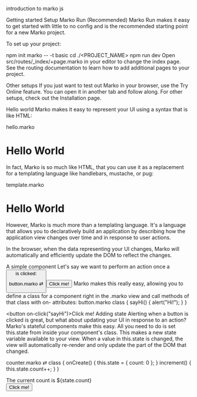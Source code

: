 introduction to marko js

Getting started
Setup
Marko Run (Recommended)
Marko Run makes it easy to get started with little to no config and is the recommended starting point for a new Marko project.



To set up your project:

npm init marko -- -t basic
cd ./<PROJECT_NAME>
npm run dev
Open src/routes/_index/+page.marko in your editor to change the index page. See the routing documentation to learn how to add additional pages to your project.




Other setups
If you just want to test out Marko in your browser, use the Try Online feature. You can open it in another tab and follow along. For other setups, check out the Installation page.

Hello world
Marko makes it easy to represent your UI using a syntax that is like HTML:



hello.marko

<h1>Hello World</h1>
In fact, Marko is so much like HTML, that you can use it as a replacement for a templating language like handlebars, mustache, or pug:

template.marko
<!doctype html>
<html>
<head>
    <title>Hello World</title>
</head>
<body>
    <h1>Hello World</h1>
</body>
</html>
However, Marko is much more than a templating language. It's a language that allows you to declaratively build an application by describing how the application view changes over time and in response to user actions.




In the browser, when the data representing your UI changes, Marko will automatically and efficiently update the DOM to reflect the changes.

A simple component
Let's say we want to perform an action once a <button> is clicked:

button.marko
⇄
<button>Click me!</button>
Marko makes this really easy, allowing you to define a class for a component right in the .marko view and call methods of that class with on- attributes:
button.marko
class {
    sayHi() {
        alert("Hi!");
    }
}

<button on-click("sayHi")>Click me!</button>
Adding state
Alerting when a button is clicked is great, but what about updating your UI in response to an action? Marko's stateful components make this easy. All you need to do is set this.state from inside your component's class. This makes a new state variable available to your view. When a value in this.state is changed, the view will automatically re-render and only update the part of the DOM that changed.




counter.marko
⇄
class {
    onCreate() {
        this.state = {
            count: 0
        };
    }
    increment() {
        this.state.count++;
    }
}

<div>The current count is ${state.count}</div>
<button on-click("increment")>Click me!</button>
